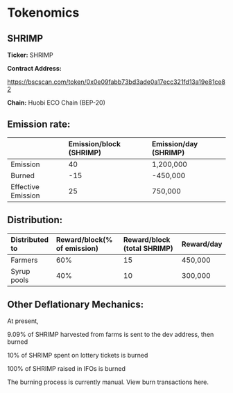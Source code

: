 # Tokenomics

## **SHRIMP**

**Ticker:** SHRIMP

**Contract Address:**

 https://bscscan.com/token/0x0e09fabb73bd3ade0a17ecc321fd13a19e81ce82

**Chain:** Huobi ECO Chain \(BEP-20\)

## **Emission rate:**

|  | Emission/block \(SHRIMP\) | Emission/day \(SHRIMP\) |
| :--- | :--- | :--- |
| Emission | 40 | 1,200,000 |
| Burned | -15 | -450,000 |
| Effective Emission | 25 | 750,000 |

## **Distribution:**

| Distributed to | Reward/block\(% of emission\) | Reward/block \(total SHRIMP\) | Reward/day |
| :--- | :--- | :--- | :--- |
| Farmers | 60% | 15 | 450,000 |
| Syrup pools | 40% | 10 | 300,000 |

## **Other Deflationary Mechanics:**

At present,

9.09% of SHRIMP harvested from farms is sent to the dev address, then burned

10% of SHRIMP spent on lottery tickets is burned

100% of SHRIMP raised in IFOs is burned

The burning process is currently manual. View burn transactions here.

